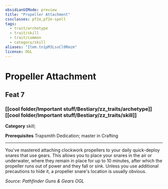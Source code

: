 ```yaml
---
obsidianUIMode: preview
title: "Propeller Attachment"
cssclasses: pf2e,pf2e-spell
tags:
  - trait/archetype
  - trait/skill
  - trait/common
  - category/skill
aliases: "Item.tn1pM3LsuCl0Rmzm"
license: OGL
---
```

# Propeller Attachment
## Feat 7
### [[cool folder/Important stuff/Bestiary/zz_traits/archetype]][[cool folder/Important stuff/Bestiary/zz_traits/skill]]

**Category** skill; 



**Prerequisites** Trapsmith Dedication; master in Crafting
* * *
You've mastered attaching clockwork propellers to your daily quick-deploy snares that use gears. This allows you to place your snares in the air or underwater, where they remain in place for up to 10 minutes, after which the propeller runs out of power and they fall or sink. Unless you use additional precautions to hide it, a propeller snare's location is usually obvious.

*Source: Pathfinder Guns & Gears*
*OGL*